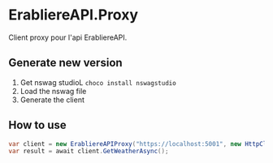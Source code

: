 # ErabliereAPI.Proxy

Client proxy pour l'api ErabliereAPI.

## Generate new version

1. Get nswag studioL ```choco install nswagstudio```
2. Load the nswag file
3. Generate the client

## How to use

```csharp
var client = new ErabliereAPIProxy("https://localhost:5001", new HttpClient());
var result = await client.GetWeatherAsync();
```